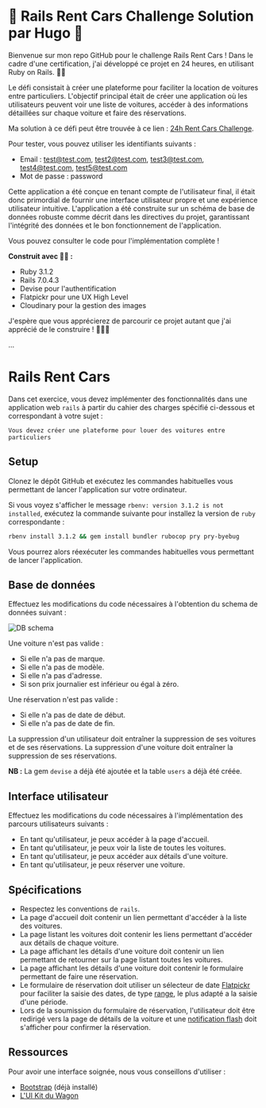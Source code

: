 # 🚗 Rails Rent Cars Challenge Solution par Hugo 💎

Bienvenue sur mon repo GitHub pour le challenge Rails Rent Cars ! Dans le cadre d'une certification, j'ai développé ce projet en 24 heures, en utilisant Ruby on Rails. 💎💎

Le défi consistait à créer une plateforme pour faciliter la location de voitures entre particuliers. L'objectif principal était de créer une application où les utilisateurs peuvent voir une liste de voitures, accéder à des informations détaillées sur chaque voiture et faire des réservations.

Ma solution à ce défi peut être trouvée à ce lien : <a href="https://24h-rent-cars-challenge.hugoptm.fr/" target="_blank">24h Rent Cars Challenge</a>.

Pour tester, vous pouvez utiliser les identifiants suivants :

- Email : test@test.com, test2@test.com, test3@test.com, test4@test.com, test5@test.com
- Mot de passe : password

Cette application a été conçue en tenant compte de l'utilisateur final, il était donc primordial de fournir une interface utilisateur propre et une expérience utilisateur intuitive. L'application a été construite sur un schéma de base de données robuste comme décrit dans les directives du projet, garantissant l'intégrité des données et le bon fonctionnement de l'application.

Vous pouvez consulter le code pour l'implémentation complète !

**Construit avec 💎🔨 :**

- Ruby 3.1.2
- Rails 7.0.4.3
- Devise pour l'authentification
- Flatpickr pour une UX High Level
- Cloudinary pour la gestion des images

J'espère que vous apprécierez de parcourir ce projet autant que j'ai apprécié de le construire ! 💎👨‍💻

...

# Rails Rent Cars

Dans cet exercice, vous devez implémenter des fonctionnalités dans une application web `rails` à partir du cahier des charges spécifié ci-dessous et correspondant à votre sujet :

```
Vous devez créer une plateforme pour louer des voitures entre particuliers
```

## Setup

Clonez le dépôt GitHub et exécutez les commandes habituelles vous permettant de lancer l'application sur votre ordinateur.

Si vous voyez s'afficher le message `rbenv: version 3.1.2 is not installed`, exécutez la commande suivante pour installez la version de `ruby` correspondante :

```bash
rbenv install 3.1.2 && gem install bundler rubocop pry pry-byebug
```

Vous pourrez alors réexécuter les commandes habituelles vous permettant de lancer l'application.

## Base de données

Effectuez les modifications du code nécessaires à l'obtention du schema de données suivant :

<img src="https://raw.githubusercontent.com/lewagon/fullstack-images/master/assess/rent_car_db_schema.png" alt="DB schema">

Une voiture n'est pas valide :

- Si elle n'a pas de marque.
- Si elle n'a pas de modèle.
- Si elle n'a pas d'adresse.
- Si son prix journalier est inférieur ou égal à zéro.

Une réservation n'est pas valide :

- Si elle n'a pas de date de début.
- Si elle n'a pas de date de fin.

La suppression d'un utilisateur doit entraîner la suppression de ses voitures et de ses réservations. La suppression d'une voiture doit entraîner la suppression de ses réservations.

**NB :** La gem `devise` a déjà été ajoutée et la table `users` a déjà été créée.

## Interface utilisateur

Effectuez les modifications du code nécessaires à l'implémentation des parcours utilisateurs suivants :

- En tant qu'utilisateur, je peux accéder à la page d'accueil.
- En tant qu'utilisateur, je peux voir la liste de toutes les voitures.
- En tant qu'utilisateur, je peux accéder aux détails d'une voiture.
- En tant qu'utilisateur, je peux réserver une voiture.

## Spécifications

- Respectez les conventions de `rails`.
- La page d'accueil doit contenir un lien permettant d'accéder à la liste des voitures.
- La page listant les voitures doit contenir les liens permettant d'accéder aux détails de chaque voiture.
- La page affichant les détails d'une voiture doit contenir un lien permettant de retourner sur la page listant toutes les voitures.
- La page affichant les détails d'une voiture doit contenir le formulaire permettant de faire une réservation.
- Le formulaire de réservation doit utiliser un sélecteur de date <a href="https://flatpickr.js.org/examples/" target="_blank">Flatpickr</a> pour faciliter la saisie des dates, de type <a href="https://flatpickr.js.org/examples/#range-calendar" target="_blank">range</a>, le plus adapté a la saisie d'une période.
- Lors de la soumission du formulaire de réservation, l'utilisateur doit être redirigé vers la page de détails de la voiture et une <a href="https://www.rubyguides.com/2019/11/rails-flash-messages/" target="_blank">notification flash</a> doit s'afficher pour confirmer la réservation.

## Ressources

Pour avoir une interface soignée, nous vous conseillons d'utiliser :

- <a href="https://getbootstrap.com/docs/5.1/getting-started/introduction/" target="_blank">Bootstrap</a> (déjà installé)
- <a href="https://uikit.lewagon.com/" target="_blank">L'UI Kit du Wagon</a>
